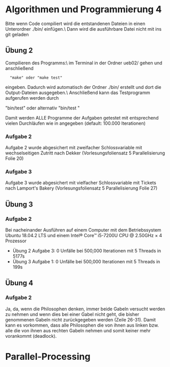 # Algorithmen und Programmierung 4

Bitte wenn Code compiliert wird die entstandenen Dateien in einen Unterordner ./bin/ einfügen.\\
Dann wird die ausführbare Datei nicht mit ins git geladen

## Übung 2

Compilieren des Programms:\\
im Terminal in der Ordner ueb02/ gehen und anschließend

```
  "make" oder "make test"
```

eingeben. Dadurch wird automatisch der Ordner ./bin/ erstellt und dort die Output-Dateien ausgegeben.\\
Anschließend kann das Testprogramm aufgerufen werden durch

"bin/test" oder alternativ "bin/test <Anzahl der Iterationen>"

Damit werden ALLE Programme der Aufgaben getestet mit entsprechend vielen Durchläufen wie in <Anzahl der Iterationen> angegeben (default: 100.000 Iterationen)

### Aufgabe 2
Aufgabe 2 wurde abgesichert mit zweifacher Schlossvariable mit wechselseitigen Zutritt nach Dekker (Vorlesungsfoliensatz 5 Parallelisierung Folie 20)

### Aufgabe 3
Aufgabe 3 wurde abgesichert mit vielfacher Schlossvariable mit Tickets nach Lamport's Bakery (Vorlesungsfoliensatz 5 Parallelisierung Folie 27)

## Übung 3

### Aufgabe 2

Bei nacheinander Ausführen auf einem Computer mit dem Betriebssystem Ubuntu 18.04.2 LTS und einem Intel® Core™ i5-7200U CPU @ 2.50GHz × 4 Prozessor
- Übung 2 Aufgabe 3: 0 Unfälle bei 500,000 Iterationen mit 5 Threads in 5177s
- Übung 3 Aufgabe 1: 0 Unfälle bei 500,000 Iterationen mit 5 Threads in 199s


## Übung 4

### Aufgabe 2

Ja, da, wenn die Philosophen denken, immer beide Gabeln versucht werden zu
nehmen und wenn dies bei einer Gabel nicht geht, die bisher genommenen Gabeln
nicht zurückgegeben werden (Zeile 26-31). Damit kann es vorkommen, dass alle
Philosophen die von ihnen aus linken bzw. alle die von ihnen aus rechten
Gabeln nehmen und somit keiner mehr vorankommt (deadlock).
# Parallel-Processing
